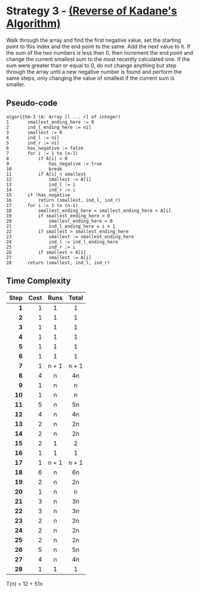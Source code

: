 # Strategy 3 - [\(Reverse of Kadane's Algorithm\)](https://en.wikipedia.org/wiki/Maximum_subarray_problem)

Walk through the array and find the first negative value, set the starting point
to this index and the end point to the same. Add the next value to it. If the
sum of the two numbers is less than 0, then increment the end point and change
the current smallest sum to the most recently calculated one. If the sum were
greater than or equal to 0, do not change anything but step through the array
until a new negative number is found and perform the same steps, only changing
the value of smallest if the current sum is smaller.

## Pseudo-code

    algorithm-3 (A: Array [l ... r] of integer)
    1       smallest_ending_here := 0
    2       ind_l_ending_here := nil
    3       smallest := 0
    4       ind_l := nil
    5       ind_r := nil
    6       has_negative := false
    7       for i := 1 to (n-1)
    8           if A[i] < 0
    9               has_negative := true
    10              break
    11          if A[i] < smallest
    12              smallest := A[i]
    13              ind_l := i
    14              ind_r := i
    15      if !has_negative
    16          return (smallest, ind_l, ind_r)
    17      for i := 1 to (n-1)
    18          smallest_ending_here = smallest_ending_here + A[i]
    19          if smallest_ending_here > 0
    20              smallest_ending_here = 0
    21              ind_l_ending_here = i + 1
    22          if smallest > smallest_ending_here
    23              smallest := smallest_ending_here
    24              ind_l := ind_l_ending_here
    25              ind_r := i
    26          if smallest > A[i]
    27              smallest := A[i]
    28      return (smallest, ind_l, ind_r)


## Time Complexity

| Step   | Cost | Runs  | Total |
| ------:| ----:|:-----:|:-----:|
| **1**  | 1    | 1     | 1     |
| **2**  | 1    | 1     | 1     |
| **3**  | 1    | 1     | 1     |
| **4**  | 1    | 1     | 1     |
| **5**  | 1    | 1     | 1     |
| **6**  | 1    | 1     | 1     |
| **7**  | 1    | n + 1 | n + 1 |
| **8**  | 4    | n     | 4n    |
| **9**  | 1    | n     | n     |
| **10** | 1    | n     | n     |
| **11** | 5    | n     | 5n    |
| **12** | 4    | n     | 4n    |
| **13** | 2    | n     | 2n    |
| **14** | 2    | n     | 2n    |
| **15** | 2    | 1     | 2     |
| **16** | 1    | 1     | 1     |
| **17** | 1    | n + 1 | n + 1 |
| **18** | 6    | n     | 6n    |
| **19** | 2    | n     | 2n    |
| **20** | 1    | n     | n     |
| **21** | 3    | n     | 3n    |
| **22** | 3    | n     | 3n    |
| **23** | 2    | n     | 2n    |
| **24** | 2    | n     | 2n    |
| **25** | 2    | n     | 2n    |
| **26** | 5    | n     | 5n    |
| **27** | 4    | n     | 4n    |
| **28** | 1    | 1     | 1     |


T(n) = 12 + 51n